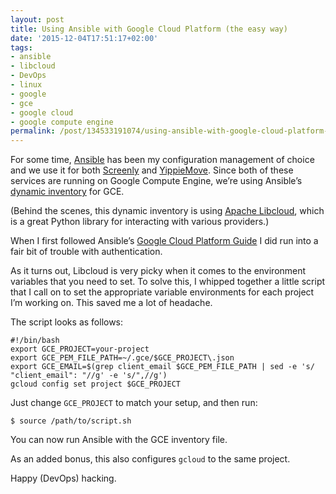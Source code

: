 ```yaml
---
layout: post
title: Using Ansible with Google Cloud Platform (the easy way)
date: '2015-12-04T17:51:17+02:00'
tags:
- ansible
- libcloud
- DevOps
- linux
- google
- gce
- google cloud
- google compute engine
permalink: /post/134533191074/using-ansible-with-google-cloud-platform-the-easy
---
```

For some time, [Ansible](http://www.ansible.com/) has been my configuration management of choice and we use it for both [Screenly](http://www.screenlyapp.com) and [YippieMove](http://www.yippiemove.com). Since both of these services are running on Google Compute Engine, we’re using Ansible’s [dynamic inventory](http://docs.ansible.com/ansible/intro_dynamic_inventory.html) for GCE.

(Behind the scenes, this dynamic inventory is using [Apache Libcloud](https://libcloud.apache.org/), which is a great Python library for interacting with various providers.)

When I first followed Ansible’s [Google Cloud Platform Guide](http://docs.ansible.com/ansible/guide_gce.html) I did run into a fair bit of trouble with authentication.

As it turns out, Libcloud is very picky when it comes to the environment variables that you need to set. To solve this, I whipped together a little script that I call on to set the appropriate variable environments for each project I’m working on. This saved me a lot of headache.

The script looks as follows:

    #!/bin/bash
    export GCE_PROJECT=your-project
    export GCE_PEM_FILE_PATH=~/.gce/$GCE_PROJECT\.json
    export GCE_EMAIL=$(grep client_email $GCE_PEM_FILE_PATH | sed -e 's/  "client_email": "//g' -e 's/",//g')
    gcloud config set project $GCE_PROJECT
    

Just change `GCE_PROJECT` to match your setup, and then run:

    $ source /path/to/script.sh
    

You can now run Ansible with the GCE inventory file.

As an added bonus, this also configures `gcloud` to the same project.

Happy (DevOps) hacking.